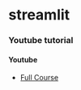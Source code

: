 # streamlit

### Youtube tutorial

#### Youtube

* [Full Course](https://www.youtube.com/watch?v=7qmfJvhS8Qs&list=PLa6CNrvKM5QU7AjAS90zCMIwi9RTFNIIW&index=5)
